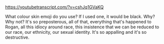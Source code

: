https://youtubetranscript.com/?v=cshJq1GVaKQ

 What colour skin emoji do you use? If I used one, it would be black. Why? Why not? It's so preposterous, all of that, everything that's happened to Rogan, all this idiocy around race, this insistence that we can be reduced to our race, our ethnicity, our sexual identity. It's so appalling and it's so destructive.
